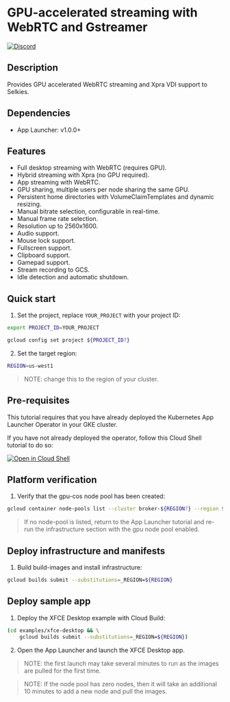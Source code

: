 # GPU-accelerated streaming with WebRTC and Gstreamer

[![Discord](https://img.shields.io/discord/798699922223398942?logo=discord)](https://discord.gg/wDNGDeSW5F)

## Description

Provides GPU accelerated WebRTC streaming and Xpra VDI support to Selkies.

## Dependencies

- App Launcher: v1.0.0+

## Features

- Full desktop streaming with WebRTC (requires GPU).
- Hybrid streaming with Xpra (no GPU required).
- App streaming with WebRTC.
- GPU sharing, multiple users per node sharing the same GPU.
- Persistent home directories with VolumeClaimTemplates and dynamic resizing.
- Manual bitrate selection, configurable in real-time.
- Manual frame rate selection.
- Resolution up to 2560x1600.
- Audio support.
- Mouse lock support.
- Fullscreen support.
- Clipboard support.
- Gamepad support.
- Stream recording to GCS.
- Idle detection and automatic shutdown.

## Quick start

1. Set the project, replace `YOUR_PROJECT` with your project ID:

```bash
export PROJECT_ID=YOUR_PROJECT
```

```bash
gcloud config set project ${PROJECT_ID?}
```

2. Set the target region:

```bash
REGION=us-west1
```

> NOTE: change this to the region of your cluster.

## Pre-requisites

This tutorial requires that you have already deployed the Kubernetes App Launcher Operator in your GKE cluster.

If you have not already deployed the operator, follow this Cloud Shell tutorial to do so:

[![Open in Cloud Shell](https://gstatic.com/cloudssh/images/open-btn.svg)](https://ssh.cloud.google.com/cloudshell/editor?cloudshell_git_repo=https://github.com/GoogleCloudPlatform/solutions-k8s-stateful-workload-operator&cloudshell_git_branch=v1.0.0&cloudshell_tutorial=setup/README.md)

## Platform verification

1. Verify that the gpu-cos node pool has been created:

```bash
gcloud container node-pools list --cluster broker-${REGION?} --region ${REGION?} --filter name~gpu-cos
```

> If no node-pool is listed, return to the App Launcher tutorial and re-run the infrastructure section with the gpu node pool enabled.

## Deploy infrastructure and manifests

1. Build build-images and install infrastructure:

```bash
gcloud builds submit --substitutions=_REGION=${REGION}
```

## Deploy sample app

1. Deploy the XFCE Desktop example with Cloud Build:

```bash
(cd examples/xfce-desktop && \
    gcloud builds submit --substitutions=_REGION=${REGION})
```

2. Open the App Launcher and launch the XFCE Desktop app.

> NOTE: the first launch may take several minutes to run as the images are pulled for the first time.

> NOTE: If the node pool has zero nodes, then it will take an additional 10 minutes to add a new node and pull the images.
